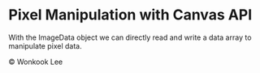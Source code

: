 # Pixel Manipulation with Canvas API

With the ImageData object we can directly read and write a data array to manipulate pixel data.

© Wonkook Lee
